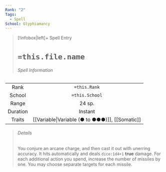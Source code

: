 ```yaml
---
Rank: "2"
Tags:
  - Spell
School: Glyphiamancy
---
```

> [!infobox|left]+ Spell Entry
> # `=this.file.name`
> ###### Spell Information
|          |                |
|:--------:|:--------------:|
|   Rank   |  `=this.Rank`  |
|  School  | `=this.School` |
|  Range   |     24 sp.     |
| Duration |    Instant     |
|  Traits  |    [[Variable\|Variable (● to ●●●)]], [[Somatic]]           |
> ###### *Details*
> You conjure an arcane charge, and then cast it out with unerring accuracy. It hits automatically and deals `dice:1d4+1` **true** damage. For each additional action you spend, increase the number of missiles by one. You may choose separate targets for each missile.  
